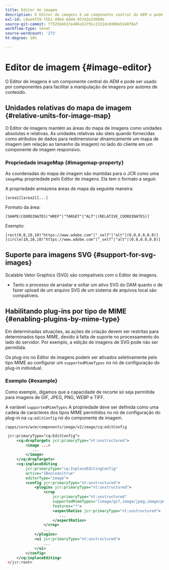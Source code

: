 ```yaml
---
title: Editor de imagem
description: O Editor de imagens é um componente central do AEM e pode ser usado por componentes para facilitar a manipulação de imagens por autores de conteúdo.
exl-id: c8ae4f59-75b1-49b4-8dd4-957d2e33000b
source-git-commit: f7525b6b37e486a53791c2331dc6000e5248f8af
workflow-type: tm+mt
source-wordcount: '273'
ht-degree: 10%

---
```


# Editor de imagem  {#image-editor}

O Editor de imagens é um componente central do AEM e pode ser usado por componentes para facilitar a manipulação de imagens por autores de conteúdo.

## Unidades relativas do mapa de imagem {#relative-units-for-image-map}

O Editor de imagens mantém as áreas do mapa de imagens como unidades absolutas e relativas. As unidades relativas são úteis quando fornecidas como atributos de dados para redimensionar dinamicamente um mapa de imagem (em relação ao tamanho da imagem) no lado do cliente em um componente de imagem responsivo.

### Propriedade imageMap {#imagemap-property}

As coordenadas do mapa de imagem são mantidas para o JCR como uma `imageMap` propriedade pelo Editor de imagens. Ela tem o formato a seguir.

A propriedade armazena áreas de mapa da seguinte maneira:

`[area1][area2][...]`

Formato da área:

`[SHAPE(COORDINATES)"HREF"|"TARGET"|"ALT"|(RELATIVE_COORDINATES)]`

Exemplo:

`[rect(0,0,10,10)"https://www.adobe.com"|"_self"|"alt"|(0,0,0.8,0.8)]`
`[circle(10,10,10)"https://www.adobe.com"|"_self"|"alt"|(0.8,0.8,0.8)]`

## Suporte para imagens SVG {#support-for-svg-images}

Scalable Vetor Graphics (SVG) são compatíveis com o Editor de imagens.

* Tanto o processo de arrastar e soltar um ativo SVG do DAM quanto o de fazer upload de um arquivo SVG de um sistema de arquivos local são compatíveis.

## Habilitando plug-ins por tipo de MIME {#enabling-plugins-by-mime-type}

Em determinadas situações, as ações de criação devem ser restritas para determinados tipos MIME, devido à falta de suporte no processamento do lado do servidor. Por exemplo, a edição de imagens de SVG pode não ser permitida.

Os plug-ins no Editor de imagens podem ser ativados seletivamente pelo tipo MIME ao configurar um `supportedMimeTypes` no nó de configuração do plug-in individual.

### Exemplo {#example}

Como exemplo, digamos que a capacidade de recorte só seja permitida para imagens de GIF, JPEG, PNG, WEBP e TIFF.

A variável `supportedMimeTypes` A propriedade deve ser definida como uma cadeia de caracteres dos tipos MIME permitidos no nó de configuração do plug-in na `cq:editConfig` nó do componente de imagem.

`/apps/core/wcm/components/image/v2/image/cq:editConfig`

```xml
 jcr:primaryType="cq:EditConfig">
     <cq:dropTargets jcr:primaryType="nt:unstructured">
         <image ...>
            ...
         </image>
     </cq:dropTargets>
     <cq:inplaceEditing
         jcr:primaryType="cq:InplaceEditingConfig"
         active="{Boolean}true"
         editorType="image">
         <config jcr:primaryType="nt:unstructured">
             <plugins jcr:primaryType="nt:unstructured">
                 <crop
                     jcr:primaryType="nt:unstructured"
                     supportedMimeTypes="[image/gif,image/jpeg,image/png,image/webp,image/tiff]"
                     features="*">
                     <aspectRatios jcr:primaryType="nt:unstructured">
                        ...
                     </aspectRatios>
                 </crop>
                 ...
             </plugins>
             <ui jcr:primaryType="nt:unstructured">
                 ...
             </ui>
         </config>
     </cq:inplaceEditing>
 </jcr:root>
```
